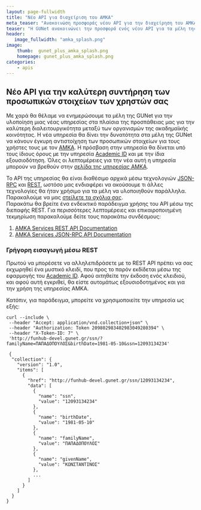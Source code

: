 ```yaml
---
layout: page-fullwidth
title: "Νέο API για διαχείριση του AMKA"
meta_teaser: "Ανακοινώση προσφοράς νέου API για την διαχείρηση του AMKA από την GUNet"
teaser: "Η GUNet ανακοινώνει την προσφορά ενός νέου API για τα μέλη της με το οποίο μπορεί, με βάση το <a href='http://amka.gr'>ΑΜΚΑ</a> του χρήστη, να επιβεβαιώνει τα στοιχεία του"
header:
   image_fullwidth: "amka_splash.png"
image:
    thumb:  gunet_plus_amka_splash.png
    homepage: gunet_plus_amka_splash.png
categories:
    - apis
---
```

## Νέο API για την καλύτερη συντήρηση των προσωπικών στοιχείων των χρηστών σας

Με χαρά θα θέλαμε να ενημερώσουμε τα μέλη της GUNet για την υλοποίηση μιας νέας
υπηρεσίας στα πλαίσια της προσπάθειας μας για την καλύτερη διαλειτουργικότητα
μεταξύ των οργανισμών της ακαδημαϊκής κοινότητας. Η νέα υπηρεσία θα δίνει την
δυνατότητα στα μέλη της GUNet να κάνουν έγκυρη αντιστοίχηση των προσωπικών
στοιχείων για τους χρήστες τους με τον [AMKA][]. Η πρόσβαση στην υπηρεσία θα
δίνεται υπό τους ίδιους όρους με την υπηρεσία [Academic ID][] και με την ίδια
εξουσιοδότηση. Όλες οι λεπτομέρειες για την νέα αυτή η υπηρεσία μπορούν να
βρεθούν στην [σελίδα της υπηρεσίας AMKA](/apis/amka-services/).

Το API της υπηρεσίας θα είναι διαθέσιμο αρχικά μέσω τεχνολογιών [JSON-RPC][] και
[REST][], ωστόσο μας ενδιαφέρει να ακούσουμε τι άλλες τεχνολογίες θα ήταν χρήσιμο
για τα μέλη να υλοποιηθούν παράλληλα. Παρακαλούμε να μας [στείλετε τα σχόλια σας][contact].  
Παρακάτω θα βρείτε ένα ενδεικτικό παράδειγμα χρήσης του API μέσω της διεπαφής
REST. Για περισσότερες λεπτομέρειες και επικαιροποιημένη τεκμηρίωση παρακαλούμε
δείτε τους παρακάτω συνδέσμους:

1. [AMKA Services REST API Documentation][amka-rest-doc]
2. [AMKA Services JSON-RPC API Documentation][amka-jsonrpc-doc]

### Γρήγορη εισαγωγή μέσω REST

Πρωτού να μπορέσετε να αλληλεπιδράσετε με το REST API πρέπει να σας εκχωρηθεί ένα
μυστικό κλειδί, που προς το παρόν εκδίδεται μέσω της εφαρμογής του [Academic ID][].
Αφού αιτηθείτε την έκδοση ενός κλειδιού, και αφού αυτή εγκριθεί, θα είστε
αυτομάτως εξουσιοδοτημένος και για την χρήση της υπηρεσίας AMKA.

Κατόπιν, για παράδειγμα, μπορείτε να χρησιμοποιείτε την υπηρεσία ως εξής:

    curl --include \
     --header "Accept: application/vnd.collection+json" \
     --header "Authorization: Token 209802983402983049280394" \
     --header "X-Token-ID: 7" \
     'http://funhub-devel.gunet.gr/ssn/?familyName=ΠΑΠΑΔΟΠΟΥΛΟΣ&birthDate=1981-05-10&ssn=12093134234'

     {
      "collection": {
        "version": "1.0",
        "items": [
          {
            "href": "http://funhub-devel.gunet.gr/ssn/12093134234",
            "data": [
              {
                "name": "ssn",
                "value": "12093134234"
              },
              {
                "name": "birthDate",
                "value": "1981-05-10"
              },
              {
                "name": "familyName",
                "value": "ΠΑΠΑΔΟΠΟΥΛΟΣ"
              },
              {
                "name": "givenName",
                "value": "ΚΩΝΣΤΑΝΤΙΝΟΣ"
              },
              ...
            ]
          }
        ]
      }
    }

 [AMKA]: http://amka.gr/
 [contact]: /contact
 [JSON-RPC]: http://jsonrpc.org/
 [REST]: http://wikipedia.org/wiki/REST
 [Academic ID]: /apis/academicid/
 [amka-rest-doc]: http://docs.amkaservices.apiary.io/
 [amka-jsonrpc-doc]: https://github.com/gunet/amka-services-spec/blob/master/docs/jsonrpc.md
